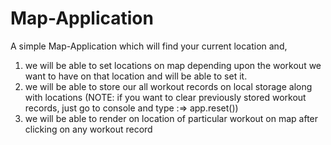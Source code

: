 # Map-Application

A simple Map-Application which will find your current location and,

1. we will be able to set locations on map depending upon the workout we want to have on that location and will be able to set it.
2. we will be able to store our all workout records on local storage along with locations
   (NOTE: if you want to clear previously stored workout records, just go to console and type :=> app.reset())
3. we will be able to render on location of particular workout on map after clicking on any workout record 

